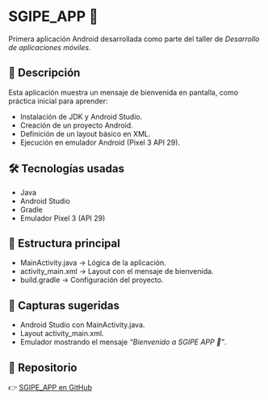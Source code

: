 # SGIPE_APP 🚀

Primera aplicación Android desarrollada como parte del taller de *Desarrollo de aplicaciones móviles*.

## 📱 Descripción
Esta aplicación muestra un mensaje de bienvenida en pantalla, como práctica inicial para aprender:
- Instalación de JDK y Android Studio.
- Creación de un proyecto Android.
- Definición de un layout básico en XML.
- Ejecución en emulador Android (Pixel 3 API 29).

## 🛠 Tecnologías usadas
- Java
- Android Studio
- Gradle
- Emulador Pixel 3 (API 29)

## 📂 Estructura principal
- MainActivity.java → Lógica de la aplicación.
- activity_main.xml → Layout con el mensaje de bienvenida.
- build.gradle → Configuración del proyecto.

## 📸 Capturas sugeridas
- Android Studio con MainActivity.java.
- Layout activity_main.xml.
- Emulador mostrando el mensaje *“Bienvenido a SGIPE APP 🚀”*.

## 🔗 Repositorio
👉 [SGIPE_APP en GitHub](https://github.com/daniloortega969-bee/SGIPE_APP.git)